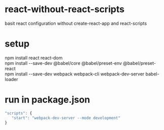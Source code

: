 # react-without-react-scripts
basit react configuration without create-react-app and react-scripts

# setup
npm install react react-dom  
npm install --save-dev @babel/core @babel/preset-env @babel/preset-react  
npm install --save-dev webpack webpack-cli webpack-dev-server babel-loader  

# run in package.json
```javascript
"scripts": {  
   "start": "webpack-dev-server --mode development"  
}  
```


